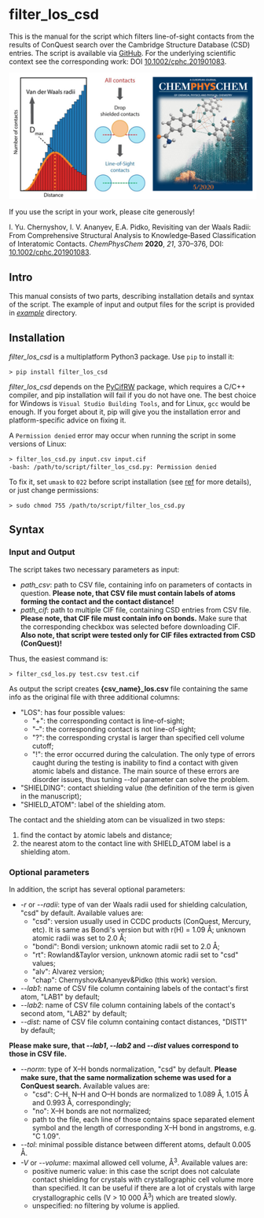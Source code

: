 # filter_los_csd

This is the manual for the script which filters line-of-sight contacts from the results of ConQuest search over the Cambridge Structure Database (CSD) entries. The script is available via [GitHub](https://github.com/IvanChernyshov/filter_los_csd). For the underlying scientific context see the corresponding work: DOI [10.1002/cphc.201901083](http://doi.org/10.1002/cphc.201901083).

![Front cover](misc/paper.png)

If you use the script in your work, please cite generously!

I. Yu. Chernyshov, I. V. Ananyev, E.A. Pidko, Revisiting van der Waals Radii: From Comprehensive Structural Analysis to Knowledge‐Based Classification of Interatomic Contacts. _ChemPhysChem_ **2020**, _21_, 370–376, DOI: [10.1002/cphc.201901083](http://doi.org/10.1002/cphc.201901083).

## Intro

This manual consists of two parts, describing installation details and syntax of the script. The example of input and output files for the script is provided in [*example*](https://github.com/EPiCs-group/filter_los_csd/tree/master/example) directory.

## Installation

*filter_los_csd* is a multiplatform Python3 package. Use `pip` to install it:

```
> pip install filter_los_csd
```

*filter_los_csd* depends on the [PyCifRW](http://pypi.org/project/PyCifRW/) package, which requires a C/C++ compiler, and pip installation will fail if you do not have one. The best choice for Windows is `Visual Studio Building Tools`, and for Linux, `gcc` would be enough. If you forget about it, pip will give you the installation error and platform-specific advice on fixing it.

A `Permission denied` error may occur when running the script in some versions of Linux:

```
> filter_los_csd.py input.csv input.cif
-bash: /path/to/script/filter_los_csd.py: Permission denied
```

To fix it, set `umask` to `022` before script installation (see [ref](https://stackoverflow.com/questions/36898474/how-to-install-a-module-for-all-users-with-pip-on-linux) for more details), or just change permissions:

```
> sudo chmod 755 /path/to/script/filter_los_csd.py
```

## Syntax

### Input and Output

The script takes two necessary parameters as input:

* *path_csv*: path to CSV file, containing info on parameters of contacts in question.
  **Please note, that CSV file must contain labels of atoms forming the contact and the contact distance!**
* *path_cif*: path to multiple CIF file, containing CSD entries from CSV file. **Please note, that CIF file must contain info on bonds.** Make sure that the corresponding checkbox was selected before downloading CIF.
  **Also note, that script were tested only for CIF files extracted from CSD (ConQuest)!**

Thus, the easiest command is:

```
> filter_csd_los.py test.csv test.cif
```

As output the script creates **{csv_name}_los.csv** file containing the same info as the original file with three additional columns:

* "LOS": has four possible values:
  * "+": the corresponding contact is line-of-sight;
  * "–": the corresponding contact is not line-of-sight;
  * "?": the corresponding crystal is larger than specified cell volume cutoff;
  * "!": the error occurred during the calculation. The only type of errors caught during the testing is inability to find a contact with given atomic labels and distance. The main source of these errors are disorder issues, thus tuning *--tol* parameter can solve the problem.
* "SHIELDING": contact shielding value (the definition of the term is given in the manuscript);
* "SHIELD_ATOM": label of the shielding atom.

The contact and the shielding atom can be visualized in two steps:

1. find the contact by atomic labels and distance;
2. the nearest atom to the contact line with SHIELD_ATOM label is a shielding atom.

### Optional parameters

In addition, the script has several optional parameters:

* *-r* or *--radii*: type of van der Waals radii used for shielding calculation, "csd" by default. Available values are:
  * "csd": version usually used in CCDC products (ConQuest, Mercury, etc). It is same as Bondi's version but with r(H) = 1.09 Å; unknown atomic radii was set to 2.0 Å;
  * "bondi": Bondi version; unknown atomic radii set to 2.0 Å;
  * "rt": Rowland&Taylor version, unknown atomic radii set to "csd" values;
  * "alv": Alvarez version;
  * "chap": Chernyshov&Ananyev&Pidko (this work) version.
* *--lab1*: name of CSV file column containing labels of the contact's first atom, "LAB1" by default;
* *--lab2*: name of CSV file column containing labels of the contact's second atom, "LAB2" by default;
* *--dist*: name of CSV file column containing contact distances, "DIST1" by default;

**Please make sure, that *--lab1*, *--lab2* and *--dist* values correspond to those in CSV file.**

* *--norm*: type of X–H bonds normalization, "csd" by default. **Please make sure, that the same normalization scheme was used for a ConQuest search.** Available values are:
  * "csd": C–H, N–H and O–H bonds are normalized to 1.089 Å, 1.015 Å and 0.993 Å, correspondingly;
  * "no": X–H bonds are not normalized;
  * path to the file, each line of those contains space separated element symbol and the length of corresponding X–H bond in angstroms, e.g. "C 1.09".
* *--tol*: minimal possible distance between different atoms, default 0.005 Å.
* *-V* or *--volume*: maximal allowed cell volume, Å<sup>3</sup>. Available values are:
  * positive numeric value: in this case the script does not calculate contact shielding for crystals with crystallographic cell volume more than specified. It can be useful if there are a lot of crystals with large crystallographic cells (V > 10 000 Å<sup>3</sup>) which are treated slowly.
  * unspecified: no filtering by volume is applied.

